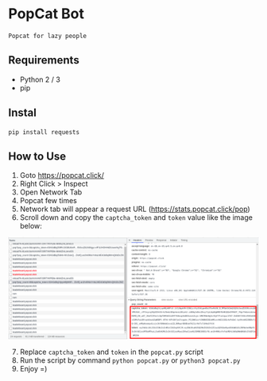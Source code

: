 # PopCat Bot
```
Popcat for lazy people
```

## Requirements
- Python 2 / 3
- pip 

## Instal
```
pip install requests
```
## How to Use
1. Goto https://popcat.click/
2. Right Click > Inspect
3. Open Network Tab
4. Popcat few times
5. Network tab will appear a request URL (https://stats.popcat.click/pop)
6. Scroll down and copy the `captcha_token` and `token` value like the image below:

![image](image1.png)  

7. Replace `captcha_token` and `token` in the `popcat.py` script
8. Run the script by command `python popcat.py` or `python3 popcat.py`
9. Enjoy =)